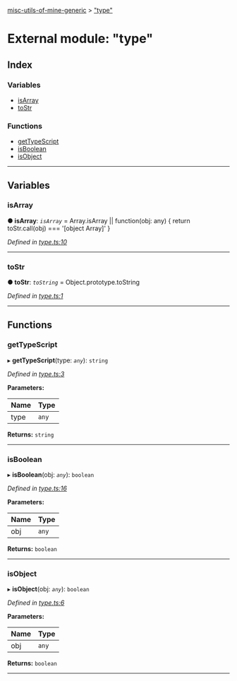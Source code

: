 [misc-utils-of-mine-generic](../README.md) > ["type"](../modules/_type_.md)

# External module: "type"

## Index

### Variables

* [isArray](_type_.md#isarray)
* [toStr](_type_.md#tostr)

### Functions

* [getTypeScript](_type_.md#gettypescript)
* [isBoolean](_type_.md#isboolean)
* [isObject](_type_.md#isobject)

---

## Variables

<a id="isarray"></a>

###  isArray

**● isArray**: *`isArray`* = 
  Array.isArray ||
  function(obj: any) {
    return toStr.call(obj) === '[object Array]'
  }

*Defined in [type.ts:10](https://github.com/cancerberoSgx/misc-utils-of-mine/blob/cb2e71a/misc-utils-of-mine-generic/src/type.ts#L10)*

___
<a id="tostr"></a>

###  toStr

**● toStr**: *`toString`* =  Object.prototype.toString

*Defined in [type.ts:1](https://github.com/cancerberoSgx/misc-utils-of-mine/blob/cb2e71a/misc-utils-of-mine-generic/src/type.ts#L1)*

___

## Functions

<a id="gettypescript"></a>

###  getTypeScript

▸ **getTypeScript**(type: *`any`*): `string`

*Defined in [type.ts:3](https://github.com/cancerberoSgx/misc-utils-of-mine/blob/cb2e71a/misc-utils-of-mine-generic/src/type.ts#L3)*

**Parameters:**

| Name | Type |
| ------ | ------ |
| type | `any` |

**Returns:** `string`

___
<a id="isboolean"></a>

###  isBoolean

▸ **isBoolean**(obj: *`any`*): `boolean`

*Defined in [type.ts:16](https://github.com/cancerberoSgx/misc-utils-of-mine/blob/cb2e71a/misc-utils-of-mine-generic/src/type.ts#L16)*

**Parameters:**

| Name | Type |
| ------ | ------ |
| obj | `any` |

**Returns:** `boolean`

___
<a id="isobject"></a>

###  isObject

▸ **isObject**(obj: *`any`*): `boolean`

*Defined in [type.ts:6](https://github.com/cancerberoSgx/misc-utils-of-mine/blob/cb2e71a/misc-utils-of-mine-generic/src/type.ts#L6)*

**Parameters:**

| Name | Type |
| ------ | ------ |
| obj | `any` |

**Returns:** `boolean`

___

